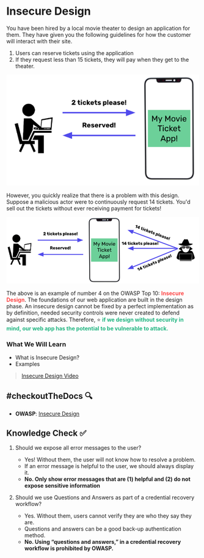 # Insecure Design

You have been hired by a local movie theater to design an application for them. They have given you the following guidelines for how the customer will interact with their site.
1. Users can reserve tickets using the application
2. If they request less than 15 tickets, they will pay when they get to the theater.

![Ticket Reserving](./assets/1.TicketReserve.png)

However, you quickly realize that there is a problem with this design. Suppose a malicious actor were to continuously request 14 tickets. You'd sell out the tickets without ever receiving payment for tickets!

![Insecure Design](./assets/1.InsecureDesign.png)

The above is an example of number 4 on the OWASP Top 10: <span style = "color: #FE4646">**Insecure Design**</span>. The foundations of our web application are built in the design phase. An insecure design cannot be fixed by a perfect implementation as by definition, needed security controls were never created to defend against specific attacks. Therefore, ⭐️ <span style = "color: #21B581">**if we design without security in mind, our web app has the potential to be vulnerable to attack.**</span>

### What We Will Learn 
- What is Insecure Design?
- Examples

>[Insecure Design Video](https://www.loom.com/share/95b012f9cb854fe9b0b765fa1dc92c97)

## #checkoutTheDocs 🔍
- **OWASP**: [Insecure Design](https://owasp.org/Top10/A04_2021-Insecure_Design/)

## Knowledge Check ✅

1. Should we expose all error messages to the user?
    - Yes! Without them, the user will not know how to resolve a problem.
    - If an error message is helpful to the user, we should always display it.
    - **No. Only show error messages that are (1) helpful and (2) do not expose sensitive information**

2. Should we use Questions and Answers as part of a credential recovery workflow?
    - Yes. Without them, users cannot verify they are who they say they are.
    - Questions and answers can be a good back-up authentication method.
    - **No. Using “questions and answers,” in a credential recovery workflow is prohibited by OWASP.**